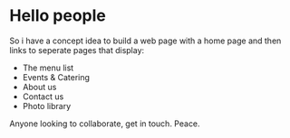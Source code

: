 # Hello people 
So i have a concept idea to build a web page with a home page and then links to seperate pages that display:
- The menu list
- Events & Catering 
- About us 
- Contact us 
- Photo library 

Anyone looking to collaborate, get in touch.
Peace.
